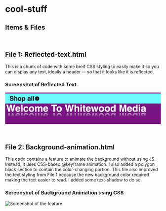 # cool-stuff

## Items & Files
&nbsp;
&nbsp;

## File 1: Reflected-text.html 
This is a chunk of code with some breif CSS styling to easily make it so you can display any text, ideally a header -- so that it looks like it is reflected.

### Screenshot of Reflected Text 
![Screenshot of the feature](Images/image1-Reflected-text-example.png)

&nbsp;
&nbsp;
&nbsp;
&nbsp;

## File 2: Background-animation.html
This code contains a feature to animate the background without using JS. Instead, it uses CSS-based @keyframe animation. I also added a polygon black section to contain the color-changing portion. This file also improved the text styling from File 1 because the new background color required making the text easier to read. I added some text-shadow to do so.  
### Screenshot of Background Animation using CSS
![Screenshot of the feature](Images/image2-color-animation.gif)
